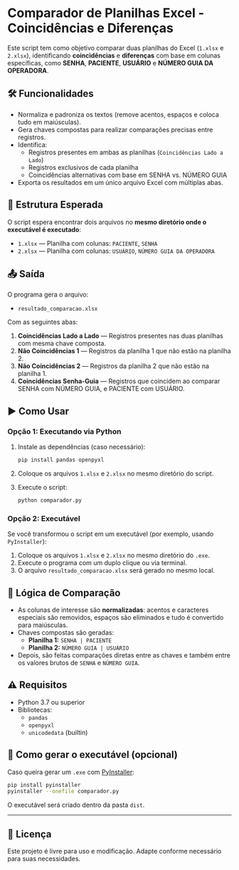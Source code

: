 # Comparador de Planilhas Excel - Coincidências e Diferenças

Este script tem como objetivo comparar duas planilhas do Excel (`1.xlsx` e `2.xlsx`), identificando **coincidências** e **diferenças** com base em colunas específicas, como **SENHA**, **PACIENTE**, **USUÁRIO** e **NÚMERO GUIA DA OPERADORA**.

## 🛠️ Funcionalidades

- Normaliza e padroniza os textos (remove acentos, espaços e coloca tudo em maiúsculas).
- Gera chaves compostas para realizar comparações precisas entre registros.
- Identifica:
  - Registros presentes em ambas as planilhas (`Coincidências Lado a Lado`)
  - Registros exclusivos de cada planilha
  - Coincidências alternativas com base em SENHA vs. NÚMERO GUIA
- Exporta os resultados em um único arquivo Excel com múltiplas abas.

## 📂 Estrutura Esperada

O script espera encontrar dois arquivos no **mesmo diretório onde o executável é executado**:

- `1.xlsx` — Planilha com colunas: `PACIENTE`, `SENHA`
- `2.xlsx` — Planilha com colunas: `USUÁRIO`, `NÚMERO GUIA DA OPERADORA`

## 📤 Saída

O programa gera o arquivo:

- `resultado_comparacao.xlsx`

Com as seguintes abas:

1. **Coincidências Lado a Lado** — Registros presentes nas duas planilhas com mesma chave composta.
2. **Não Coincidências 1** — Registros da planilha 1 que não estão na planilha 2.
3. **Não Coincidências 2** — Registros da planilha 2 que não estão na planilha 1.
4. **Coincidências Senha-Guia** — Registros que coincidem ao comparar SENHA com NÚMERO GUIA, e PACIENTE com USUÁRIO.

## ▶️ Como Usar

### Opção 1: Executando via Python

1. Instale as dependências (caso necessário):

   ```bash
   pip install pandas openpyxl
   ```

2. Coloque os arquivos `1.xlsx` e `2.xlsx` no mesmo diretório do script.
3. Execute o script:

   ```bash
   python comparador.py
   ```

### Opção 2: Executável

Se você transformou o script em um executável (por exemplo, usando `PyInstaller`):

1. Coloque os arquivos `1.xlsx` e `2.xlsx` no mesmo diretório do `.exe`.
2. Execute o programa com um duplo clique ou via terminal.
3. O arquivo `resultado_comparacao.xlsx` será gerado no mesmo local.

## 🧠 Lógica de Comparação

- As colunas de interesse são **normalizadas**: acentos e caracteres especiais são removidos, espaços são eliminados e tudo é convertido para maiúsculas.
- Chaves compostas são geradas:
  - **Planilha 1:** `SENHA | PACIENTE`
  - **Planilha 2:** `NÚMERO GUIA | USUÁRIO`
- Depois, são feitas comparações diretas entre as chaves e também entre os valores brutos de `SENHA` e `NÚMERO GUIA`.

## ⚠️ Requisitos

- Python 3.7 ou superior
- Bibliotecas:
  - `pandas`
  - `openpyxl`
  - `unicodedata` (builtin)

## 🧰 Como gerar o executável (opcional)

Caso queira gerar um `.exe` com [PyInstaller](https://pyinstaller.org/):

```bash
pip install pyinstaller
pyinstaller --onefile comparador.py
```

O executável será criado dentro da pasta `dist`.

---

## 📄 Licença

Este projeto é livre para uso e modificação. Adapte conforme necessário para suas necessidades.